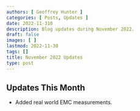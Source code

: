 ```yaml
---
authors: [ Geoffrey Hunter ]
categories: [ Posts, Updates ]
date: 2022-11-310
description: Blog updates during November 2022.
draft: false
images: [ ]
lastmod: 2022-11-30
tags: []
title: November 2022 Updates
type: post
---
```


## Updates This Month

* Added real world EMC measurements.
